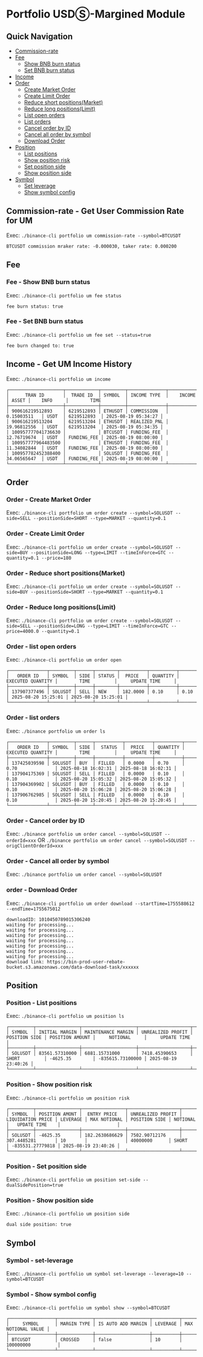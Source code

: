 # Portfolio USDⓈ-Margined Module

## Quick Navigation
- [Commission-rate](#commission-rate---get-user-commission-rate-for-um)
- [Fee](#fee)
  - [Show BNB burn status](#fee---show-bnb-burn-status)
  - [Set BNB burn status](#fee---set-bnb-burn-status)
- [Income](#income---get-um-income-history)
- [Order](#order)
  - [Create Market Order](#order---create-market-order)
  - [Create Limit Order](#order---create-limit-order)
  - [Reduce short positions(Market)](#order---reduce-short-positionsmarket)
  - [Reduce long positions(Limit)](#order---reduce-long-positionslimit)
  - [List open orders](#order---list-open-orders)
  - [List orders](#order---list-orders)
  - [Cancel order by ID](#order---cancel-order-by-id)
  - [Cancel all order by symbol](#order---cancel-all-order-by-symbol)
  - [Download Order](#order---download-order)
- [Position](#position)
  - [List positions](#position---list-positions)
  - [Show position risk](#position---show-position-risk)
  - [Set position side](#position---set-position-side)
  - [Show position side](#position---show-position-side)
- [Symbol](#symbol)
  - [Set leverage](#symbol---set-leverage)
  - [Show symbol config](#symbol---show-symbol-config)

## Commission-rate - Get User Commission Rate for UM
Exec: `./binance-cli portfolio um commission-rate --symbol=BTCUSDT`
```shell
BTCUSDT commission mraker rate: -0.000030, taker rate: 0.000200
```

## Fee
### Fee - Show BNB burn status
Exec: `./binance-cli portfolio um fee status`
```shell
fee burn status: true
```

### Fee - Set BNB burn status
Exec: `./binance-cli portfolio um fee set --status=true`
```shell
fee burn changed to: true
```

## Income - Get UM Income History
Exec: `./binance-cli portfolio um income`
```shell
┌────────────────────┬────────────┬─────────┬──────────────┬──────────────┬───────┬─────────────┬─────────────────────┐
│      TRAN ID       │  TRADE ID  │ SYMBOL  │ INCOME TYPE  │    INCOME    │ ASSET │    INFO     │        TIME         │
├────────────────────┼────────────┼─────────┼──────────────┼──────────────┼───────┼─────────────┼─────────────────────┤
│ 900616219512893    │ 6219512893 │ ETHUSDT │ COMMISSION   │ 0.15003511   │ USDT  │ 6219512893  │ 2025-08-19 05:34:27 │
│ 900616219513204    │ 6219513204 │ ETHUSDT │ REALIZED_PNL │ 19.96812556  │ USDT  │ 6219513204  │ 2025-08-19 05:34:35 │
│ 100957777041736630 │            │ BTCUSDT │ FUNDING_FEE  │ 12.76719674  │ USDT  │ FUNDING_FEE │ 2025-08-19 08:00:00 │
│ 100957777964483500 │            │ ETHUSDT │ FUNDING_FEE  │ 11.34082844  │ USDT  │ FUNDING_FEE │ 2025-08-19 08:00:00 │
│ 100957782452388400 │            │ SOLUSDT │ FUNDING_FEE  │ 34.06565647  │ USDT  │ FUNDING_FEE │ 2025-08-19 08:00:00 │
└────────────────────┴────────────┴─────────┴──────────────┴──────────────┴───────┴─────────────┴─────────────────────┘
```

## Order

### Order - Create Market Order
Exec: `./binance-cli portfolio um order create --symbol=SOLUSDT --side=SELL --positionSide=SHORT --type=MARKET --quantity=0.1`

### Order - Create Limit Order
Exec: `./binance-cli portfolio um order create --symbol=SOLUSDT --side=BUY --positionSide=LONG --type=LIMIT --timeInForce=GTC --quantity=0.1 --price=180`

### Order - Reduce short positions(Market)
Exec: `./binance-cli portfolio um order create --symbol=SOLUSDT --side=BUY --positionSide=SHORT --type=MARKET --quantity=0.1`

### Order - Reduce long positions(Limit)
Exec: `./binance-cli portfolio um order create --symbol=SOLUSDT --side=SELL --positionSide=LONG --type=LIMIT --timeInForce=GTC --price=4000.0 --quantity=0.1`

### Order - list open orders
Exec: `./binance-cli portfolio um order open`
```shell
┌──────────────┬─────────┬──────┬────────┬──────────┬──────────┬───────────────────┬─────────────────────┬─────────────────────┐
│   ORDER ID   │ SYMBOL  │ SIDE │ STATUS │  PRICE   │ QUANTITY │ EXECUTED QUANTITY │        TIME         │     UPDATE TIME     │
├──────────────┼─────────┼──────┼────────┼──────────┼──────────┼───────────────────┼─────────────────────┼─────────────────────┤
│ 137907377496 │ SOLUSDT │ SELL │ NEW    │ 182.0000 │ 0.10     │ 0.10              │ 2025-08-20 15:25:01 │ 2025-08-20 15:25:01 │
└──────────────┴─────────┴──────┴────────┴──────────┴──────────┴───────────────────┴─────────────────────┴─────────────────────┘
```

### Order - list orders
Exec: `./binance portfolio um order ls`
```shell
┌──────────────┬─────────┬──────┬──────────┬──────────┬──────────┬───────────────────┬─────────────────────┬─────────────────────┐
│   ORDER ID   │ SYMBOL  │ SIDE │  STATUS  │  PRICE   │ QUANTITY │ EXECUTED QUANTITY │        TIME         │     UPDATE TIME     │
├──────────────┼─────────┼──────┼──────────┼──────────┼──────────┼───────────────────┼─────────────────────┼─────────────────────┤
│ 137425039598 │ SOLUSDT │ BUY  │ FILLED   │ 0.0000   │ 0.70     │ 0.70              │ 2025-08-18 16:02:31 │ 2025-08-18 16:02:31 │
│ 137904175369 │ SOLUSDT │ SELL │ FILLED   │ 0.0000   │ 0.10     │ 0.10              │ 2025-08-20 15:05:32 │ 2025-08-20 15:05:32 │
│ 137904369902 │ SOLUSDT │ BUY  │ FILLED   │ 0.0000   │ 0.10     │ 0.10              │ 2025-08-20 15:06:28 │ 2025-08-20 15:06:28 │
│ 137906762985 │ SOLUSDT │ SELL │ FILLED   │ 0.0000   │ 0.10     │ 0.10              │ 2025-08-20 15:20:45 │ 2025-08-20 15:20:45 │
└──────────────┴─────────┴──────┴──────────┴──────────┴──────────┴───────────────────┴─────────────────────┴─────────────────────┘
```

### Order - Cancel order by ID
Exec: `./binance portfolio um order cancel --symbol=SOLUSDT --orderId=xxx`
OR
`./binance portfolio um order cancel --symbol=SOLUSDT --origClientOrderId=xxx`

### Order - Cancel all order by symbol
Exec: `./binance portfolio um order cancel --symbol=SOLUSDT`

### order - Download Order
Exec: `./binance-cli portfolio um order download --startTime=1755588612 --endTime=1755675012`
```shell
downloadID: 1010450789015306240
waiting for processing...
waiting for processing...
waiting for processing...
waiting for processing...
waiting for processing...
waiting for processing...
waiting for processing...
download link: https://bin-prod-user-rebate-bucket.s3.amazonaws.com/data-download-task/xxxxxx
```

## Position

### Position - List positions
Exec: `./binance-cli portfolio um position ls`
```shell
┌─────────┬────────────────┬────────────────────┬───────────────────┬───────────────┬─────────────────┬──────────────────┬─────────────────────┐
│ SYMBOL  │ INITIAL MARGIN │ MAINTENANCE MARGIN │ UNREALIZED PROFIT │ POSITION SIDE │ POSITION AMOUNT │     NOTIONAL     │     UPDATE TIME     │
├─────────┼────────────────┼────────────────────┼───────────────────┼───────────────┼─────────────────┼──────────────────┼─────────────────────┤
│ SOLUSDT │ 83561.57310000 │ 6881.15731000      │ 7418.45390653     │ SHORT         │ -4625.35        │ -835615.73100000 │ 2025-08-19 23:40:26 │
└─────────┴────────────────┴────────────────────┴───────────────────┴───────────────┴─────────────────┴──────────────────┴─────────────────────┘
```

### Position - Show position risk
Exec: `./binance-cli portfolio um position risk`
```shell
┌─────────┬────────────────┬────────────────┬───────────────────┬───────────────────┬──────────┬──────────────┬───────────────┬──────────┬──────────────────┬─────────────────────┐
│ SYMBOL  │ POSITION AMONT │  ENTRY PRICE   │ UNREALIZED PROFIT │ LIQUIDATION PRICE │ LEVERAGE │ MAX NOTIONAL │ POSITION SIDE │ NOTIONAL │   UPDATE TIME    │                     │
├─────────┼────────────────┼────────────────┼───────────────────┼───────────────────┼──────────┼──────────────┼───────────────┼──────────┼──────────────────┼─────────────────────┤
│ SOLUSDT │ -4625.35       │ 182.2638686629 │ 7502.90712176     │ 307.4485281       │ 10       │              │ 40000000      │ SHORT    │ -835531.27779818 │ 2025-08-19 23:40:26 │
└─────────┴────────────────┴────────────────┴───────────────────┴───────────────────┴──────────┴──────────────┴───────────────┴──────────┴──────────────────┴─────────────────────┘
```

### Position - Set position side
Exec: `./binance-cli portfolio um position set-side --dualSidePosition=true`

### Position - Show position side
Exec: `./binance-cli portfolio um position side`
```shell
dual side position: true
```

## Symbol

### Symbol - set-leverage
Exec: `./binance-cli portfolio um symbol set-leverage --leverage=10 --symbol=BTCUSDT`

### Symbol - Show symbol config
Exec: `./binance-cli portfolio um symbol show --symbol=BTCUSDT`
```shell
┌─────────────────┬─────────────┬────────────────────┬──────────┬────────────────────┐
│     SYMBOL      │ MARGIN TYPE │ IS AUTO ADD MARGIN │ LEVERAGE │ MAX NOTIONAL VALUE │
├─────────────────┼─────────────┼────────────────────┼──────────┼────────────────────┤
│ BTCUSDT         │ CROSSED     │ false              │ 10       │ 100000000          │
└─────────────────┴─────────────┴────────────────────┴──────────┴────────────────────┘
```

